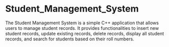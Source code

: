 # Student_Management_System
The Student Management System is a simple C++ application that allows          users to manage student records. It provides functionalities to insert new          student records, update existing records, delete records, display all student records, and search for students based on their roll numbers.
